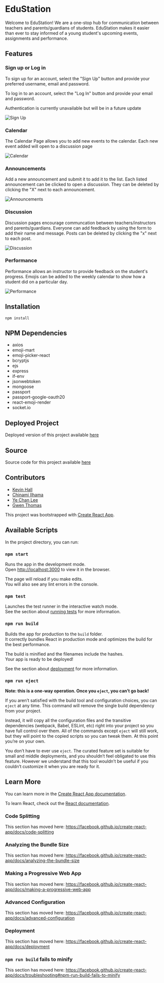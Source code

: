 # EduStation

Welcome to EduStation! We are a one-stop hub for communication between teachers and parents/guardians of students. EduStation makes it easier than ever to stay informed of a young student's upcoming events, assignments and performance. 

## Features

### Sign up or Log in

To sign up for an account, select the "Sign Up" button and provide your preferred username, email and password.

To log in to an account, select the "Log In" button and provide your email and password.

Authentication is currently unavailable but will be in a future update

![Sign Up](https://user-images.githubusercontent.com/58633404/85481660-1a961300-b577-11ea-9e64-89b81eb7e640.PNG)

### Calendar

The Calendar Page allows you to add new events to the calendar. Each new event added will open to a discussion page

![Calendar](https://user-images.githubusercontent.com/58633404/85481552-e02c7600-b576-11ea-8f75-6969322f82f8.PNG)

### Announcements

Add a new announcement and submit it to add it to the list. Each listed announcement can be clicked to open a discussion. They can be deleted by clicking the "X" next to each announcement. 

![Announcements](https://user-images.githubusercontent.com/58633404/85481455-b3785e80-b576-11ea-9b4d-dad554976b94.PNG)

### Discussion

Discussion pages encourage communcation between teachers/instructors and parents/guardians. Everyone can add feedback by using the form to add their name and message. Posts can be deleted by clicking the "x" next to each post.

![Discussion](https://user-images.githubusercontent.com/58633404/85481587-f33f4600-b576-11ea-9ae6-4c069855b650.PNG)

### Performance

Performance allows an instructor to provide feedback on the student's progress. Emojis can be added to the weekly calendar to show how a student did on a particular day. 

![Performance](https://user-images.githubusercontent.com/58633404/85481618-03572580-b577-11ea-8a4c-6fc6f37e8db7.PNG)


## Installation

```npm install```

## NPM Dependencies

- axios
- emoji-mart
- emoji-picker-react
- bcryptjs
- ejs
- express
- if-env
- jsonwebtoken
- mongoose
- passport
- passport-google-oauth20
- react-emoji-render
- socket.io


## Deployed Project

Deployed version of this project available [here](https://murmuring-oasis-74308.herokuapp.com/)

## Source

Source code for this project available [here](https://github.com/gwenniegwen/eduStation)


## Contributors


- [Kevin Hall](https://github.com/kevinmhall8)
- [Chinami Ilhama](https://github.com/chinami0420)
- [Ye Chan Lee](https://github.com/yechan96)
- [Gwen Thomas](https://github.com/gwenniegwen)

This project was bootstrapped with [Create React App](https://github.com/facebook/create-react-app).

## Available Scripts

In the project directory, you can run:

### `npm start`

Runs the app in the development mode.<br />
Open [http://localhost:3000](http://localhost:3000) to view it in the browser.

The page will reload if you make edits.<br />
You will also see any lint errors in the console.

### `npm test`

Launches the test runner in the interactive watch mode.<br />
See the section about [running tests](https://facebook.github.io/create-react-app/docs/running-tests) for more information.

### `npm run build`

Builds the app for production to the `build` folder.<br />
It correctly bundles React in production mode and optimizes the build for the best performance.

The build is minified and the filenames include the hashes.<br />
Your app is ready to be deployed!

See the section about [deployment](https://facebook.github.io/create-react-app/docs/deployment) for more information.

### `npm run eject`

**Note: this is a one-way operation. Once you `eject`, you can’t go back!**

If you aren’t satisfied with the build tool and configuration choices, you can `eject` at any time. This command will remove the single build dependency from your project.

Instead, it will copy all the configuration files and the transitive dependencies (webpack, Babel, ESLint, etc) right into your project so you have full control over them. All of the commands except `eject` will still work, but they will point to the copied scripts so you can tweak them. At this point you’re on your own.

You don’t have to ever use `eject`. The curated feature set is suitable for small and middle deployments, and you shouldn’t feel obligated to use this feature. However we understand that this tool wouldn’t be useful if you couldn’t customize it when you are ready for it.

## Learn More

You can learn more in the [Create React App documentation](https://facebook.github.io/create-react-app/docs/getting-started).

To learn React, check out the [React documentation](https://reactjs.org/).

### Code Splitting

This section has moved here: https://facebook.github.io/create-react-app/docs/code-splitting

### Analyzing the Bundle Size

This section has moved here: https://facebook.github.io/create-react-app/docs/analyzing-the-bundle-size

### Making a Progressive Web App

This section has moved here: https://facebook.github.io/create-react-app/docs/making-a-progressive-web-app

### Advanced Configuration

This section has moved here: https://facebook.github.io/create-react-app/docs/advanced-configuration

### Deployment

This section has moved here: https://facebook.github.io/create-react-app/docs/deployment

### `npm run build` fails to minify

This section has moved here: https://facebook.github.io/create-react-app/docs/troubleshooting#npm-run-build-fails-to-minify
